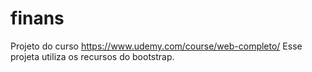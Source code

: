 # finans
Projeto do curso https://www.udemy.com/course/web-completo/
Esse projeta utiliza os recursos do bootstrap.
